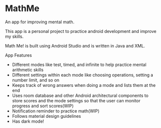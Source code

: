 # MathMe
An app for improving mental math.

This app is a personal project to practice android development and improve my skills. 

Math Me! is built using Android Studio and is written in Java and XML.

App Features

- Different modes like test, timed, and infinite to help practice mental arithmetic skills
- Different settings within each mode like choosing operations, setting a number limit, and so on
- Keeps track of wrong answers when doing a mode and lists them at the end
- Uses room database and other Android architectural components to store scores and the mode settings so that the user can monitor progress and sort scores(WIP)
- Notification reminder to practice math(WIP)
- Follows material design guidelines
- Has dark mode!
